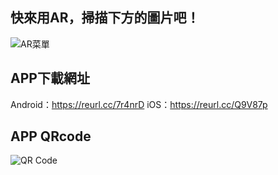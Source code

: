 ## 快來用AR，掃描下方的圖片吧！

![AR菜單](https://may-chang.github.io/AR-Menu/images/菜單3.png "Menu")

## APP下載網址

Android：<https://reurl.cc/7r4nrD>
iOS：<https://reurl.cc/Q9V87p>

## APP QRcode

![QR Code](https://may-chang.github.io/AR-Menu/images/雙平台QR.png "QR Code")
